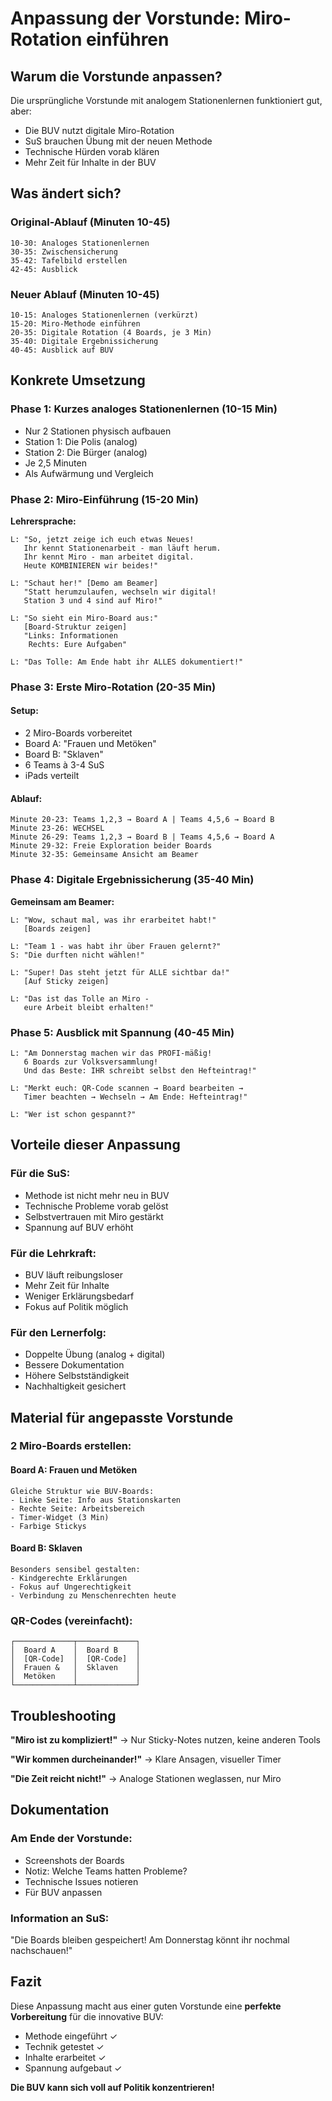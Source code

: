 # Anpassung der Vorstunde: Miro-Rotation einführen

## Warum die Vorstunde anpassen?

Die ursprüngliche Vorstunde mit analogem Stationenlernen funktioniert gut, aber:
- Die BUV nutzt digitale Miro-Rotation
- SuS brauchen Übung mit der neuen Methode
- Technische Hürden vorab klären
- Mehr Zeit für Inhalte in der BUV

## Was ändert sich?

### Original-Ablauf (Minuten 10-45)
```
10-30: Analoges Stationenlernen
30-35: Zwischensicherung
35-42: Tafelbild erstellen
42-45: Ausblick
```

### Neuer Ablauf (Minuten 10-45)
```
10-15: Analoges Stationenlernen (verkürzt)
15-20: Miro-Methode einführen
20-35: Digitale Rotation (4 Boards, je 3 Min)
35-40: Digitale Ergebnissicherung
40-45: Ausblick auf BUV
```

## Konkrete Umsetzung

### Phase 1: Kurzes analoges Stationenlernen (10-15 Min)
- Nur 2 Stationen physisch aufbauen
- Station 1: Die Polis (analog)
- Station 2: Die Bürger (analog)
- Je 2,5 Minuten
- Als Aufwärmung und Vergleich

### Phase 2: Miro-Einführung (15-20 Min)

**Lehrersprache:**
```
L: "So, jetzt zeige ich euch etwas Neues! 
   Ihr kennt Stationenarbeit - man läuft herum.
   Ihr kennt Miro - man arbeitet digital.
   Heute KOMBINIEREN wir beides!"

L: "Schaut her!" [Demo am Beamer]
   "Statt herumzulaufen, wechseln wir digital!
   Station 3 und 4 sind auf Miro!"

L: "So sieht ein Miro-Board aus:"
   [Board-Struktur zeigen]
   "Links: Informationen
    Rechts: Eure Aufgaben"

L: "Das Tolle: Am Ende habt ihr ALLES dokumentiert!"
```

### Phase 3: Erste Miro-Rotation (20-35 Min)

#### Setup:
- 2 Miro-Boards vorbereitet
- Board A: "Frauen und Metöken"
- Board B: "Sklaven"
- 6 Teams à 3-4 SuS
- iPads verteilt

#### Ablauf:
```
Minute 20-23: Teams 1,2,3 → Board A | Teams 4,5,6 → Board B
Minute 23-26: WECHSEL
Minute 26-29: Teams 1,2,3 → Board B | Teams 4,5,6 → Board A
Minute 29-32: Freie Exploration beider Boards
Minute 32-35: Gemeinsame Ansicht am Beamer
```

### Phase 4: Digitale Ergebnissicherung (35-40 Min)

**Gemeinsam am Beamer:**
```
L: "Wow, schaut mal, was ihr erarbeitet habt!"
   [Boards zeigen]
   
L: "Team 1 - was habt ihr über Frauen gelernt?"
S: "Die durften nicht wählen!"

L: "Super! Das steht jetzt für ALLE sichtbar da!"
   [Auf Sticky zeigen]

L: "Das ist das Tolle an Miro - 
   eure Arbeit bleibt erhalten!"
```

### Phase 5: Ausblick mit Spannung (40-45 Min)

```
L: "Am Donnerstag machen wir das PROFI-mäßig!
   6 Boards zur Volksversammlung!
   Und das Beste: IHR schreibt selbst den Hefteintrag!"

L: "Merkt euch: QR-Code scannen → Board bearbeiten → 
   Timer beachten → Wechseln → Am Ende: Hefteintrag!"

L: "Wer ist schon gespannt?"
```

## Vorteile dieser Anpassung

### Für die SuS:
- Methode ist nicht mehr neu in BUV
- Technische Probleme vorab gelöst
- Selbstvertrauen mit Miro gestärkt
- Spannung auf BUV erhöht

### Für die Lehrkraft:
- BUV läuft reibungsloser
- Mehr Zeit für Inhalte
- Weniger Erklärungsbedarf
- Fokus auf Politik möglich

### Für den Lernerfolg:
- Doppelte Übung (analog + digital)
- Bessere Dokumentation
- Höhere Selbstständigkeit
- Nachhaltigkeit gesichert

## Material für angepasste Vorstunde

### 2 Miro-Boards erstellen:

#### Board A: Frauen und Metöken
```
Gleiche Struktur wie BUV-Boards:
- Linke Seite: Info aus Stationskarten
- Rechte Seite: Arbeitsbereich
- Timer-Widget (3 Min)
- Farbige Stickys
```

#### Board B: Sklaven
```
Besonders sensibel gestalten:
- Kindgerechte Erklärungen
- Fokus auf Ungerechtigkeit
- Verbindung zu Menschenrechten heute
```

### QR-Codes (vereinfacht):
```
┌─────────────┬─────────────┐
│  Board A    │  Board B    │
│  [QR-Code]  │  [QR-Code]  │
│  Frauen &   │  Sklaven    │
│  Metöken    │             │
└─────────────┴─────────────┘
```

## Troubleshooting

**"Miro ist zu kompliziert!"**
→ Nur Sticky-Notes nutzen, keine anderen Tools

**"Wir kommen durcheinander!"**
→ Klare Ansagen, visueller Timer

**"Die Zeit reicht nicht!"**
→ Analoge Stationen weglassen, nur Miro

## Dokumentation

### Am Ende der Vorstunde:
- Screenshots der Boards
- Notiz: Welche Teams hatten Probleme?
- Technische Issues notieren
- Für BUV anpassen

### Information an SuS:
"Die Boards bleiben gespeichert! 
Am Donnerstag könnt ihr nochmal nachschauen!"

## Fazit

Diese Anpassung macht aus einer guten Vorstunde eine **perfekte Vorbereitung** für die innovative BUV:
- Methode eingeführt ✓
- Technik getestet ✓
- Inhalte erarbeitet ✓
- Spannung aufgebaut ✓

**Die BUV kann sich voll auf Politik konzentrieren!**